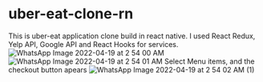 # uber-eat-clone-rn
This is uber-eat application clone build in react native. I  used React Redux, Yelp API, Google API and React Hooks for services.
![WhatsApp Image 2022-04-19 at 2 54 00 AM](https://user-images.githubusercontent.com/48964638/163978881-e9e8fcab-978f-49b2-9c97-e18adcf8ef4f.jpeg)
![WhatsApp Image 2022-04-19 at 2 54 01 AM](https://user-images.githubusercontent.com/48964638/163978988-e2a140c7-4cb9-441b-a939-38a50367750c.jpeg)
Select Menu items, and the checkout button apears
![WhatsApp Image 2022-04-19 at 2 54 02 AM (1)](https://user-images.githubusercontent.com/48964638/163979132-a29c5704-6009-4445-8dd6-0059339807da.jpeg)
